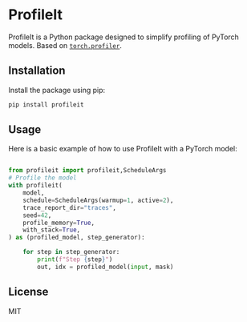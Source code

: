 # ProfileIt

ProfileIt is a Python package designed to simplify profiling of PyTorch models. Based on [`torch.profiler`](https://pytorch.org/tutorials/beginner/profiler.html).


## Installation
Install the package using pip:

```bash
pip install profileit
```

## Usage
Here is a basic example of how to use ProfileIt with a PyTorch model:

```python

from profileit import profileit,ScheduleArgs
# Profile the model
with profileit(
    model,
    schedule=ScheduleArgs(warmup=1, active=2),
    trace_report_dir="traces",
    seed=42,
    profile_memory=True,
    with_stack=True,
) as (profiled_model, step_generator):

    for step in step_generator:
        print(f"Step {step}")
        out, idx = profiled_model(input, mask)
```

## License
MIT